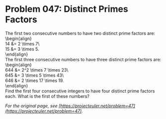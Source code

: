 # Problem 047: Distinct Primes Factors
  
The first two consecutive numbers to have two distinct prime factors are:  
\begin{align}  
14 &= 2 \times 7\\  
15 &= 3 \times 5.  
\end{align}  
The first three consecutive numbers to have three distinct prime factors are:  
\begin{align}  
644 &= 2^2 \times 7 \times 23\\  
645 &= 3 \times 5 \times 43\\  
646 &= 2 \times 17 \times 19.  
\end{align}  
Find the first four consecutive integers to have four distinct prime factors each. What is the first of these numbers?  

*For the original page, see [https://projecteuler.net/problem=47](https://projecteuler.net/problem=47).*
